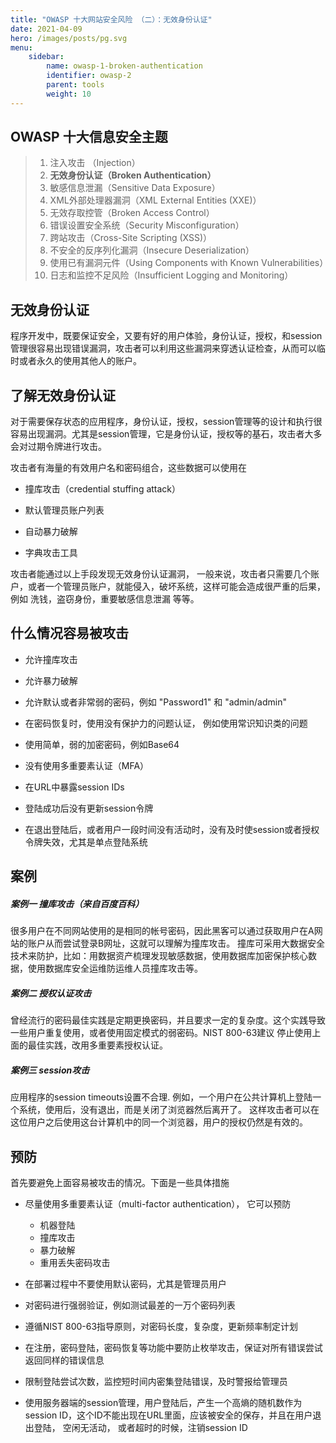 ```yaml
---
title: "OWASP 十大网站安全风险 （二）：无效身份认证"
date: 2021-04-09
hero: /images/posts/pg.svg
menu:
    sidebar:
        name: owasp-1-broken-authentication
        identifier: owasp-2
        parent: tools
        weight: 10
---
```


## OWASP 十大信息安全主题
> 1. 注入攻击 （Injection）
> 2. **无效身份认证（Broken Authentication）**
> 3. 敏感信息泄漏（Sensitive Data Exposure）
> 4. XML外部处理器漏洞（XML External Entities (XXE)）
> 5. 无效存取控管（Broken Access Control）
> 6. 错误设置安全系统（Security Misconfiguration）
> 7. 跨站攻击（Cross-Site Scripting (XSS)）
> 8. 不安全的反序列化漏洞（Insecure Deserialization）
> 9. 使用已有漏洞元件（Using Components with Known Vulnerabilities）
> 10. 日志和监控不足风险（Insufficient Logging and Monitoring）


## 无效身份认证
程序开发中，既要保证安全，又要有好的用户体验，身份认证，授权，和session管理很容易出现错误漏洞，攻击者可以利用这些漏洞来穿透认证检查，从而可以临时或者永久的使用其他人的账户。

## 了解无效身份认证

对于需要保存状态的应用程序，身份认证，授权，session管理等的设计和执行很容易出现漏洞。尤其是session管理，它是身份认证，授权等的基石，攻击者大多
会对过期令牌进行攻击。

攻击者有海量的有效用户名和密码组合，这些数据可以使用在
* 撞库攻击（credential stuffing attack）

* 默认管理员账户列表

* 自动暴力破解

* 字典攻击工具

攻击者能通过以上手段发现无效身份认证漏洞， 一般来说，攻击者只需要几个账户，或者一个管理员账户，就能侵入，破坏系统，这样可能会造成很严重的后果，例如
洗钱，盗窃身份，重要敏感信息泄漏 等等。


## 什么情况容易被攻击

* 允许撞库攻击

* 允许暴力破解

* 允许默认或者非常弱的密码，例如 "Password1" 和 "admin/admin"

* 在密码恢复时，使用没有保护力的问题认证， 例如使用常识知识类的问题

* 使用简单，弱的加密密码，例如Base64

* 没有使用多重要素认证（MFA）

* 在URL中暴露session IDs

* 登陆成功后没有更新session令牌

* 在退出登陆后，或者用户一段时间没有活动时，没有及时使session或者授权令牌失效，尤其是单点登陆系统

## 案例
##### 案例一 撞库攻击（来自百度百科）
很多用户在不同网站使用的是相同的帐号密码，因此黑客可以通过获取用户在A网站的账户从而尝试登录B网址，这就可以理解为撞库攻击。 
撞库可采用大数据安全技术来防护，比如：用数据资产梳理发现敏感数据，使用数据库加密保护核心数据，使用数据库安全运维防运维人员撞库攻击等。


##### 案例二 授权认证攻击
曾经流行的密码最佳实践是定期更换密码，并且要求一定的复杂度。这个实践导致一些用户重复使用，或者使用固定模式的弱密码。NIST 800-63建议
停止使用上面的最佳实践，改用多重要素授权认证。

##### 案例三 session攻击
应用程序的session timeouts设置不合理. 例如，一个用户在公共计算机上登陆一个系统，使用后，没有退出，而是关闭了浏览器然后离开了。
这样攻击者可以在这位用户之后使用这台计算机中的同一个浏览器，用户的授权仍然是有效的。


## 预防
首先要避免上面容易被攻击的情况。下面是一些具体措施


* 尽量使用多重要素认证（multi-factor authentication）， 它可以预防
    * 机器登陆
    * 撞库攻击
    * 暴力破解
    * 重用丢失密码攻击
    
* 在部署过程中不要使用默认密码，尤其是管理员用户

* 对密码进行强弱验证，例如测试最差的一万个密码列表

* 遵循NIST 800-63指导原则，对密码长度，复杂度，更新频率制定计划

* 在注册，密码登陆，密码恢复等功能中要防止枚举攻击，保证对所有错误尝试返回同样的错误信息

* 限制登陆尝试次数，监控短时间内密集登陆错误，及时警报给管理员

* 使用服务器端的session管理，用户登陆后，产生一个高熵的随机数作为session ID，这个ID不能出现在URL里面，应该被安全的保存，并且在用户退出登陆，
空闲无活动， 或者超时的时候，注销session ID
  

